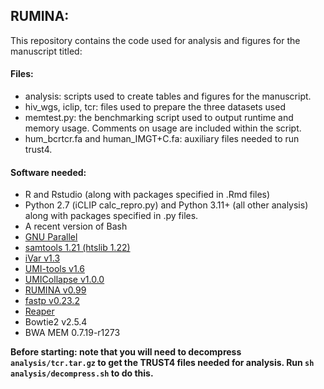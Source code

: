 ## RUMINA: 

This repository contains the code used for analysis and figures for the manuscript titled: 

#### Files: 
- analysis: scripts used to create tables and figures for the manuscript.
- hiv_wgs, iclip, tcr: files used to prepare the three datasets used
- memtest.py: the benchmarking script used to output runtime and memory usage. Comments on usage are included within the script.
- hum_bcrtcr.fa and human_IMGT+C.fa: auxiliary files needed to run trust4.

#### Software needed:

- R and Rstudio (along with packages specified in .Rmd files)
- Python 2.7 (iCLIP calc_repro.py) and Python 3.11+ (all other analysis) along with packages specified in .py files.
- A recent version of Bash
- [GNU Parallel](https://www.gnu.org/software/parallel/)
- [samtools 1.21 (htslib 1.22)](https://github.com/samtools/samtools)
- [iVar v1.3](https://github.com/andersen-lab/ivar)
- [UMI-tools v1.6](https://github.com/CGATOxford/UMI-tools)
- [UMICollapse v1.0.0](https://github.com/Daniel-Liu-c0deb0t/UMICollapse)
- [RUMINA v0.99](https://github.com/epiliper/rumina)
- [fastp v0.23.2](https://github.com/OpenGene/fastp)
- [Reaper](https://gensoft.pasteur.fr/docs/reaper/15-065/reaper.html)
- Bowtie2 v2.5.4
- BWA MEM 0.7.19-r1273

**Before starting: note that you will need to decompress `analysis/tcr.tar.gz` to get the TRUST4 files needed for analysis. Run `sh analysis/decompress.sh` to do this.**
